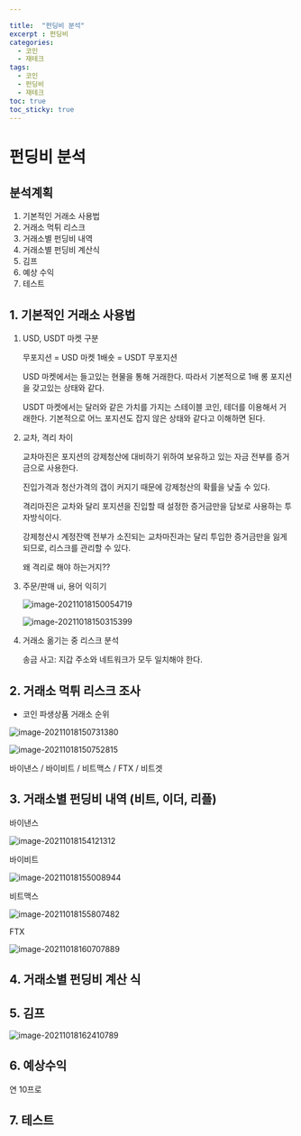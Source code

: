 ```yaml
---

title:  "펀딩비 분석"
excerpt : 펀딩비
categories:
  - 코인
  - 재테크
tags:
  - 코인
  - 펀딩비
  - 재테크
toc: true
toc_sticky: true
---
```





# 펀딩비 분석



## 분석계획



1. 기본적인 거래소 사용법
2. 거래소 먹튀 리스크
3. 거래소별 펀딩비 내역
4. 거래소별 펀딩비 계산식
5. 김프
6. 예상 수익
7. 테스트



## 1. 기본적인 거래소 사용법



1. USD, USDT 마켓 구분

   

   무포지션 = USD 마켓 1배숏 = USDT 무포지션

   

   USD 마켓에서는 들고있는 현물을 통해 거래한다. 따라서 기본적으로 1배 롱 포지션을 갖고있는 상태와 같다.

   

   USDT 마켓에서는 달러와 같은 가치를 가지는 스테이블 코인, 테더를 이용해서 거래한다. 기본적으로 어느 포지션도 잡지 않은 상태와 같다고 이해하면 된다.

   

   

2. 교차, 격리 차이

   

   교차마진은 포지션의 강제청산에 대비하기 위하여 보유하고 있는 자금 전부를 증거금으로 사용한다.

   진입가격과 청산가격의 갭이 커지기 때문에 강제청산의 확률을 낮출 수 있다.

   

   격리마진은 교차와 달리 포지션을 진입할 때 설정한 증거금만을 담보로 사용하는 투자방식이다.

   강제청산시 계정잔액 전부가 소진되는 교차마진과는 달리 투입한 증거금만을 잃게 되므로, 리스크를 관리할 수 있다.

   왜 격리로 해야 하는거지??

   

3. 주문/판매 ui, 용어 익히기

   ![image-20211018150054719](https://tva1.sinaimg.cn/large/008i3skNgy1gvjfdv23ngj610w0u010t02.jpg)

   ![image-20211018150315399](https://tva1.sinaimg.cn/large/008i3skNgy1gvjfg8ktvcj612m0u0ain02.jpg)

4. 거래소 옮기는 중 리스크 분석

   송금 사고: 지갑 주소와 네트워크가 모두 일치해야 한다.

## 2. 거래소 먹튀 리스크 조사



- 코인 파생상품 거래소 순위

![image-20211018150731380](https://tva1.sinaimg.cn/large/008i3skNgy1gvjfknpfdnj61qu0u0jw402.jpg)

![image-20211018150752815](https://tva1.sinaimg.cn/large/008i3skNgy1gvjfl16hjyj61r50u0tda02.jpg)



바이낸스 / 바이비트 / 비트맥스 / FTX / 비트겟



## 3. 거래소별 펀딩비 내역 (비트, 이더, 리플)

바이낸스

![image-20211018154121312](https://tva1.sinaimg.cn/large/008i3skNgy1gvjgjvbdaej60qm06sgma02.jpg)

바이비트

![image-20211018155008944](https://tva1.sinaimg.cn/large/008i3skNgy1gvjgt0b620j608w04st8w02.jpg)

비트맥스

![image-20211018155807482](https://tva1.sinaimg.cn/large/008i3skNgy1gvjh1b29poj60ta04sjro02.jpg)

FTX

![image-20211018160707889](https://tva1.sinaimg.cn/large/008i3skNgy1gvjhaop7xvj60em03gmx602.jpg)







## 4. 거래소별 펀딩비 계산 식



## 5. 김프

![image-20211018162410789](https://tva1.sinaimg.cn/large/008i3skNgy1gvjhsfp6spj61ba0u0wk302.jpg)

## 6. 예상수익



연 10프로 



## 7. 테스트





 
